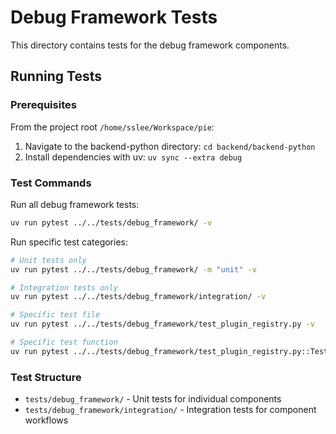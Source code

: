 # Debug Framework Tests

This directory contains tests for the debug framework components.

## Running Tests

### Prerequisites
From the project root `/home/sslee/Workspace/pie`:
1. Navigate to the backend-python directory: `cd backend/backend-python`
2. Install dependencies with uv: `uv sync --extra debug`

### Test Commands

Run all debug framework tests:
```bash
uv run pytest ../../tests/debug_framework/ -v
```

Run specific test categories:
```bash
# Unit tests only
uv run pytest ../../tests/debug_framework/ -m "unit" -v

# Integration tests only
uv run pytest ../../tests/debug_framework/integration/ -v

# Specific test file
uv run pytest ../../tests/debug_framework/test_plugin_registry.py -v

# Specific test function
uv run pytest ../../tests/debug_framework/test_plugin_registry.py::TestPluginRegistry::test_plugin_registry_import_fails -v
```

### Test Structure

- `tests/debug_framework/` - Unit tests for individual components
- `tests/debug_framework/integration/` - Integration tests for component workflows